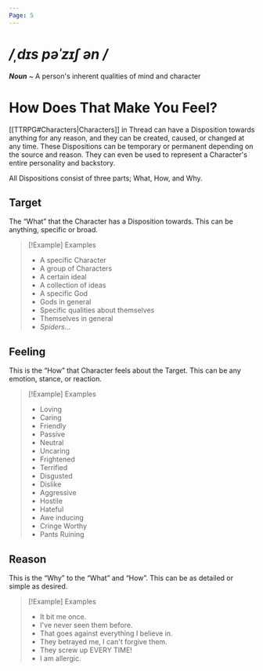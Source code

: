```yaml
---
Page: 5
---
```

# */ˌdɪs pəˈzɪʃ ən /*
***Noun*** ~ A person's inherent qualities of mind and character
# How Does That Make You Feel?
[[TTRPG#Characters|Characters]] in Thread can have a Disposition towards anything for any reason, and they can be created, caused, or changed at any time. These Dispositions can be temporary or permanent depending on the source and reason. They can even be used to represent a Character's entire personality and backstory.

All Dispositions consist of three parts; What, How, and Why.
## Target
The “What” that the Character has a Disposition towards. This can be anything, specific or broad. 
>[!Example] Examples
>- A specific Character
>- A group of Characters
>- A certain ideal
>- A collection of ideas
>- A specific God
>- Gods in general
>- Specific qualities about themselves
>- Themselves in general
>- *Spiders...*
## Feeling
This is the “How” that Character feels about the Target. This can be any emotion, stance, or reaction.
>[!Example] Examples
>- Loving
>- Caring
>- Friendly
>- Passive
>- Neutral
>- Uncaring
>- Frightened
>- Terrified
>- Disgusted
>- Dislike
>- Aggressive
>- Hostile
>- Hateful
>- Awe inducing
>- Cringe Worthy
>- Pants Ruining
## Reason
This is the “Why” to the “What” and “How”. This can be as detailed or simple as desired.
>[!Example] Examples
>- It bit me once.
>- I've never seen them before.
>- That goes against everything I believe in.
>- They betrayed me, I can't forgive them.
>- They screw up EVERY TIME!
>- I am allergic.